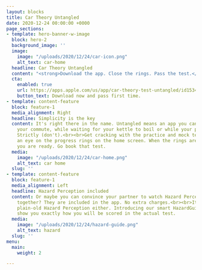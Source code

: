 ```yaml
---
layout: blocks
title: Car Theory Untangled
date: 2020-12-24 00:00:00 +0000
page_sections:
- template: hero-banner-w-image
  block: hero-2
  background_image: ''
  image:
    image: "/uploads/2020/12/24/car-icon.png"
    alt_text: car-home
  headline: Car Theory Untangled
  content: "<strong>Download the app. Close the rings. Pass the test.</strong>"
  cta:
    enabled: true
    url: https://apps.apple.com/us/app/car-theory-test-untangled/id1534706484
    button_text: Download now and pass first time.
- template: content-feature
  block: feature-1
  media_alignment: Right
  headline: Simplicity is the key
  content: It's right there in the name. Untangled means an app you can fire-up on
    your commute, while waiting for your kettle to boil or while your partner is watching
    Strictly (don't).<br><br>Get cracking with the practice and mock tests and keep
    an eye on the progress rings on the home screen. When the rings are about to close,
    you are ready. Go book that test.
  media:
    image: "/uploads/2020/12/24/car-home.png"
    alt_text: car home
  slug: ''
- template: content-feature
  block: feature-1
  media_alignment: Left
  headline: Hazard Perception included
  content: Or maybe you can convince your partner to watch Hazard Perception clips
    together? They are included in the app. No extra charges.<br><br>It's not just
    plain-old Hazard Perception either. Introducing our smart HazardGuide that will
    show you exactly how you will be scored in the actual test.
  media:
    image: "/uploads/2020/12/24/hazard-guide.png"
    alt_text: hazard
  slug: ''
menu:
  main:
    weight: 2

---
```

